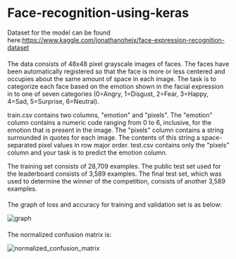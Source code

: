 # Face-recognition-using-keras
Dataset for the model can be found here:https://www.kaggle.com/jonathanoheix/face-expression-recognition-dataset
####
The data consists of 48x48 pixel grayscale images of faces. The faces have been automatically registered so that the face is more or less centered and occupies about the same amount of space in each image. The task is to categorize each face based on the emotion shown in the facial expression in to one of seven categories (0=Angry, 1=Disgust, 2=Fear, 3=Happy, 4=Sad, 5=Surprise, 6=Neutral).

train.csv contains two columns, "emotion" and "pixels". The "emotion" column contains a numeric code ranging from 0 to 6, inclusive, for the emotion that is present in the image. The "pixels" column contains a string surrounded in quotes for each image. The contents of this string a space-separated pixel values in row major order. test.csv contains only the "pixels" column and your task is to predict the emotion column.

The training set consists of 28,709 examples. The public test set used for the leaderboard consists of 3,589 examples. The final test set, which was used to determine the winner of the competition, consists of another 3,589 examples.

####
The graph of loss and accuracy for training and validation set is as below:

![graph](https://user-images.githubusercontent.com/60837429/85926348-8a303900-b8bc-11ea-9e69-52332a1d54dd.png)

####
The normalized confusion matrix is:

![normalized_confusion_matrix](https://user-images.githubusercontent.com/60837429/85926367-a7650780-b8bc-11ea-8ed8-cde1fd933bb3.png)
